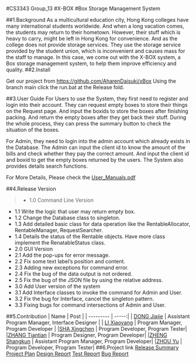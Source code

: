 #CS3343 Group_13
#X-BOX
#Box Storage Management System

##1.Background
As a multicultural education city, Hong Kong colleges have many international students worldwide. And when a long vacation comes, the students may return to their hometown. However, their stuff which is heavy to carry, might be left in Hong Kong for convenience. And as the college does not provide storage services. They use the storage service provided by the student union, which is inconvenient and causes mass for the staff to manage. In this case, we come out with the X-BOX system, a Box storage management system, to help them improve efficiency and quality.
##2.Install

Get our project from <https://github.com/AharenDaisuki/xBox>
Using the branch main 
click the run.bat at the Release fold.


##3.User Guide
For Users to use the System, they first need to register and login into their account.
They can request empty boxes to store their things on the Request page.
And input the boxids to store the boxes after finishing packing.
And return the empty boxes after they get back their stuff.
During the whole process, they can press the summary button to check the situation of the boxes.

For Admin, they need to login into the admin account which already exists in the Database.
The Admin can input the client id to know the amount of the bills and check whether they pay the correct amount.
And input the client id and boxid to get the empty boxes returned by the users.
The System also provides details search functions.

For More Details, Please check the [User_Manuals.pdf]()

##4.Release Version
> + 1.0  Command Line Version
 + 1.1 	Write the logic that user may return empty box.
 + 1.2 	Change the Database class to singleton.
 + 1.3	Add detailed basic class for data operation like the RentableAllocator, RentableManager, RequestSearcher.
 + 1.4	Details the status of the Rentable objects. Have more class implement the RenatableStatus class.
+ 2.0 GUI Version
 + 2.1 Add the pop-ups for error message.
 + 2.2 Fix some text label’s position and content.
  + 2.3 Adding new exceptions for command error.
 + 2.4 Fix the bug of the data output is not ordered.
 + 2.5 Fix the bug of the JSON file by using the relative address.
+ 3.0 Add User version of the system
 + 3.1	Add Interface classes to invoke the command for Admin and User.
 + 3.2	Fix the bug for Interface, cancel the singleton pattern.
 + 3.3 Fixing bugs for command intersections of Admin and User.

##5.Contribution
| Name | Post |
| --------- | -----:|
| [DONG Jiajie](https://github.com/dongjiajiedc) |  Assistant Program Manager, Interface Designer |
| [LI Xiaoyang](https://github.com/AharenDaisuki) | Program Manager, Program Developer |
|[SHA Xingchen](https://github.com/rocksxc) | Program Developer, Program Tester|
|[ZHANG Tiantian](https://github.com/crystal-cheung) |  Program Designer, Program Developer|
|[ZHENG Shangkun](https://github.com/bnxcvd) | Assistant Program Manager, Program Developer|
|[ZHOU Yu](https://github.com/yzhou442) | Program Developer, Program Tester|
##6.Project link
[Release Summary]()
[Project Plan]()
[Design Report]()
[Test Report]()
[Bug Report]()